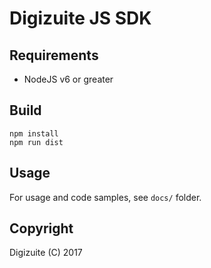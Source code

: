 # Digizuite JS SDK

## Requirements
* NodeJS v6 or greater

## Build
```
npm install
npm run dist
```

## Usage

For usage and code samples, see ```docs/``` folder.

## Copyright
Digizuite (C) 2017